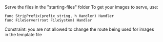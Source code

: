 Serve the files in the "starting-files" folder
To get your images to serve, use:

	func StripPrefix(prefix string, h Handler) Handler
	func FileServer(root FileSystem) Handler

Constraint: you are not allowed to change the route being used for images in the template file